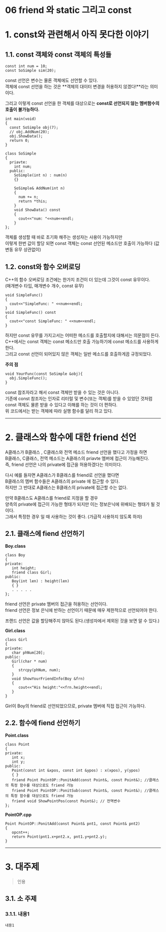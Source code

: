 06 friend 와 static 그리고 const
=======================
# 1. const와 관련해서 아직 못다한 이야기 
## 1.1. const 객체와 const 객체의 특성들
```
const int num = 10;
const SoSimple sim(20);
```
const 선언은 변수는 물론 객체에도 선언할 수 있다.     
객체에 const 선언을 하는 것은 **객체의 대이터 변경을 허용하지 않겠다!**라는 의미이다.     
   
그리고 이렇게 const 선언을 한 객체를 대상으로는 **const로 선언되지 않는 멤버함수의 호출이 불가능하다.**   

```
int main(void)
{
  const SoSimple obj(7);
  // obj.AddNum(20);
  obj.ShowData();
  return 0;
}
```
```
class SoSimple
{
  priavte:
    int num;
  public:
    SoSimple(int n) : num(n)
    {}
    
    SoSimple& AddNum(int n)
    {
      num += n;
      return *this;
    }
    void ShowData() const
    {
      cout<<"num: "<<num<<endl;
    }
};
```
객체를 생성할 때 바로 초기화 해주는 생성자는 사용이 가능하지만      
이렇게 한번 값이 할당 되면 const 객체는 const 선언된 메소드만 호출이 가능하다 (값 변동 유무 상관없이)         
     
## 1.2. const와 함수 오버로딩  
C++의 함수 오버로딩 조건에는 한가지 조건이 더 있는데 그것이 const 유무이다.   
(매개변수 타입, 매개변수 개수, const 유무)   
```
void SimpleFunc()
{
  cout<<"SimpleFunc: " <<num<<endl;
}
void SimpleFunc() const
{
  cout<<"const SimpleFunc: " <<num<<endl;
}
```
하지만 const 유무를 가지고서는 어떠한 메소드를 호출할지에 대해서는 의문점이 든다.       
C++에서는 const 객체는 const 메소드만 호출 가능하기에 const 메소드를 사용하게 한다.      
그리고 const 선언이 되어있지 않은 객체는 일반 메소드를 호출하게끔 규정되었다.       
     
**주의 점**      
```
void YourFunc(const SoSimple &obj){
  obj.SimpleFunc();
} 
```   
const 참조자라고 해서 const 객체만 받을 수 있는 것은 아니다.  
기존에 const 참조자는 인자로 리터럴 및 변수(또는 객체)를 받을 수 있었던 것처럼  
const 객체도 물론 받을 수 있다고 이해를 하는 것이 더 편하다.   
위 코드에서는 받는 객체에 따라 실행 함수를 달리 하고 있다.     
   
***
# 2. 클래스와 함수에 대한 friend 선언     
A클래스가 B클래스 , C클래스와 전역 메소드 friend 선언을 했다고 가정을 하면  
B클래스, C클래스, 전역 메소드는 A클래스의 priavte 멤버에 접근이 가능해진다.  
즉, friend 선언은 나의 private에 접근을 허용하겠다는 의미이다.  

다시 예를 들자면 A클래스가 B클래스를 friend로 선언을 했다면     
B클래스의 멤버 함수들은 A클래스의 private 에 접근할 수 있다.     
하지만 그 반대로 A클래스는 B클래스의 private에 접근할 수는 없다.     
      
만약 B클래스도 A클래스를 friend로 지정을 할 경우     
양측의 private에 접근이 가능한 형태가 되지만 이는 정보은닉에 위배되는 형태가 될 것이다.   
그래서 특정한 경우 일 때 사용하는 것이 좋다. (가급적 사용하지 않도록 하자)   
          
## 2.1. 클래스에 fiend 선언하기
   
**Boy.class**
```
class Boy
{
private:
   int height;
   friend class Girl;
public:
   Boy(int len) : height(len)
   { }
   . . . . .
};
```
friend 선언은 private 멤버의 접근을 허용하는 선언이다.    
friend 선언은 정보 은닉에 반하는 선언이기 때문에 매우 제한적으로 선언되어야 한다.    
       
프랜드 선언은 값을 할당해주지 않아도 된다.(생성자에서 제외된 것을 보면 알 수 있다.)     
   
**Girl.class**
```
class Girl
{
private: 
   char phNum[20];
public: 
   Girl(char * num)
   {
      strcpy(phNum, num);
   }
   void ShowYourFriendInfo(Boy &frn)
   {
      cout<<"His height:"<<frn.height<<endl;
   }
}
```
Girl이 Boy의 friend로 선언되었으므로, private 멤버에 직접 접근이 가능하다.  
     
## 2.2. 함수에 fiend 선언하기

**Point.class**
```
class Point
{
private:
   int x;
   int y;
public:
   Point(const int &xpos, const int &ypos) : x(xpos), y(ypos)
   { }
   friend Point PointOP::PonitAdd(const Point&, const Point&); //클래스의 특정 함수를 대상으로도 friend 가능
   friend Point PointOP::PonitSub(const Point&, const Point&); //클래스의 특정 함수를 대상으로도 friend 가능
   friend void ShowPointPos(const Point&); // 전역변수
};
```
**PointOP.cpp**
```
Point PointOP::PonitAdd(const Point& pnt1, const Point& pnt2)
{
   opcnt++;
   return Point(pnt1.x+pnt2.x, pnt1.y+pnt2.y);
}

```
***
# 3. 대주제
> 인용
## 3.1. 소 주제
### 3.1.1. 내용1
```
내용1
```
